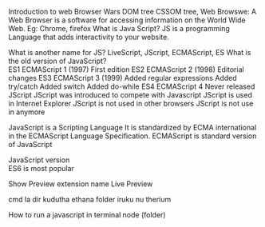 <!-- Tools Required for FSD
    VS Code
    Github Account
    Git
    Postman
    Nodejs, npm
    Netlify  or Vercel Account -->


  Introduction to web Browser Wars DOM tree CSSOM tree,
    Web Browswe: A Web Browser is a software for accessing information on the World Wide Web.
        Eg: Chrome, firefox
What is Java Script?
        JS is a programming Language that adds interactivity to your website.

What is another name for JS?
        LiveScript, JScript, ECMAScript, ES 
What is the old version of JavaScript?     
        ES1	ECMAScript 1 (1997)	First edition
        ES2	ECMAScript 2 (1998)	Editorial changes
        ES3	ECMAScript 3 (1999)	Added regular expressions Added try/catch Added switch Added do-while
        ES4	ECMAScript 4	Never released
JScript
    JScript was introduced to compete with Javascript
    JScript is used in Internet Explorer
    JScript is not used in other browsers
    JScript is not use in anymore

JavaScript is a Scripting Language
    It is standardized by ECMA international  in the ECMAScript Language Specification.
    ECMAScript is standard version of JavaScript

JavaScript version  
    ES6 is most popular

Show Preview extension name
 Live Preview


cmd la dir kudutha ethana folder iruku nu therium

How to run a javascript in terminal node (folder)